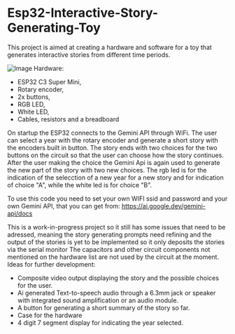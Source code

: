 # Esp32-Interactive-Story-Generating-Toy
This project is aimed at creating a hardware and software for a toy that generates interactive stories from different time periods.

![Image](https://github.com/user-attachments/assets/d424a26b-8895-47dc-ad96-c3b44f032add)
Hardware:
- ESP32 C3 Super Mini,
- Rotary encoder, 
- 2x buttons,
- RGB LED,
- White LED,
- Cables, resistors and a breadboard

On startup the ESP32 connects to the Gemini API through WiFi. The user can select a year with the rotary encoder and generate a short story with the encoders built in button.
The story ends with two choices for the two buttons on the circuit so that the user can choose how the story continues. After the user making the choice the Gemini Api is again used to generate the
new part of the story with two new choices. The rgb led is for the indication of the selecction of a new year for a new story and for indication of choice "A", while the white led is for choice "B".

To use this code you need to set your own WIFI ssid and password and your own Gemini API, that you can get from: https://ai.google.dev/gemini-api/docs 

This is a work-in-progress project so it still has some issues that need to be adressed, meaning the story generating prompts need refining and the output of the stories is yet to be implemented so it only deposits the stories via the serial monitor
The capacitors and other circuit components not mentioned on the hardware list are not used by the circuit at the moment.
Ideas for further development:
- Composite video output displaying the story and the possible choices for the user.
- Ai generated Text-to-speech audio through a 6.3mm jack or speaker with integrated sound amplification or an audio module.
- A button for generating a short summary of the story so far.
- Case for the hardware
- 4 digit 7 segment display for indicating the year selected.
